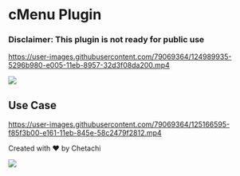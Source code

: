 # cMenu Plugin

### Disclaimer: This plugin is **not** ready for public use

https://user-images.githubusercontent.com/79069364/124989935-5296b980-e005-11eb-8957-32d3f08da200.mp4

![](https://github.com/chetachiezikeuzor/cMenu-Plugin/blob/master/assets/cMenu.png)

## Use Case

https://user-images.githubusercontent.com/79069364/125166595-f85f3b00-e161-11eb-845e-58c2479f2812.mp4

Created with ❤️ by Chetachi

<a href="https://www.buymeacoffee.com/chetachi"><img src="https://img.buymeacoffee.com/button-api/?text=Buy me a coffee&amp;emoji=&amp;slug=chetachi&amp;button_colour=e3e7ef&amp;font_colour=262626&amp;font_family=Inter&amp;outline_colour=262626&amp;coffee_colour=ff0000"></a>
